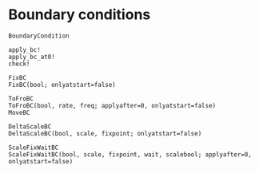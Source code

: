 # Boundary conditions

```@docs
BoundaryCondition
```

```@docs
apply_bc!
apply_bc_at0!
check!
```

```@docs
FixBC
FixBC(bool; onlyatstart=false)
```

```@docs
ToFroBC
ToFroBC(bool, rate, freq; applyafter=0, onlyatstart=false)
MoveBC
```

```@docs
DeltaScaleBC
DeltaScaleBC(bool, scale, fixpoint; onlyatstart=false)
```

```@docs
ScaleFixWaitBC
ScaleFixWaitBC(bool, scale, fixpoint, wait, scalebool; applyafter=0, onlyatstart=false)
```

